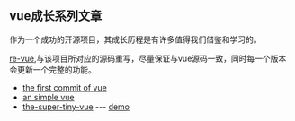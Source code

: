 ## vue成长系列文章

作为一个成功的开源项目，其成长历程是有许多值得我们借鉴和学习的。

[re-vue](https://github.com/xiaofuzi/re-vue),与该项目所对应的源码重写，尽量保证与vue源码一致，同时每一个版本会更新一个完整的功能。

* [the first commit of vue](./doc/the-first-commit-of-vue.md)   
* [an simple vue](./doc/an-simple-vue.md)
* [the-super-tiny-vue](./src/the-super-tiny-vue.js) --- [demo](./src/the-super-tiny-vue.html)